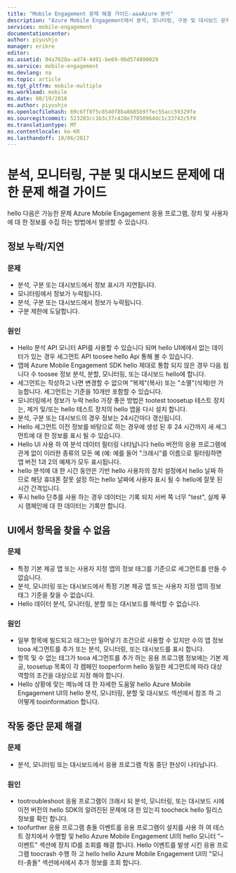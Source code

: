 ```yaml
---
title: "Mobile Engagement 문제 해결 가이드-aaaAzure 분석"
description: "Azure Mobile Engagement에서 분석, 모니터링, 구분 및 대시보드 문제 해결"
services: mobile-engagement
documentationcenter: 
author: piyushjo
manager: erikre
editor: 
ms.assetid: 04a7020a-ad74-4491-be69-0bd574890029
ms.service: mobile-engagement
ms.devlang: na
ms.topic: article
ms.tgt_pltfrm: mobile-multiple
ms.workload: mobile
ms.date: 08/19/2016
ms.author: piyushjo
ms.openlocfilehash: 69c6ff8f5c8540f8ba8b85b9ffec55acc59329fe
ms.sourcegitcommit: 523283cc1b3c37c428e77850964dc1c33742c5f0
ms.translationtype: MT
ms.contentlocale: ko-KR
ms.lasthandoff: 10/06/2017
---
```

# <a name="troubleshooting-guide-for-analytics-monitoring-segmentation-and-dashboard-issues"></a>분석, 모니터링, 구분 및 대시보드 문제에 대한 문제 해결 가이드
hello 다음은 가능한 문제 Azure Mobile Engagement 응용 프로그램, 장치 및 사용자에 대 한 정보를 수집 하는 방법에서 발생할 수 있습니다.

## <a name="missingdelayed-information"></a>정보 누락/지연
### <a name="issue"></a>문제
* 분석, 구분 또는 대시보드에서 정보 표시가 지연됩니다.
* 모니터링에서 정보가 누락됩니다.
* 분석, 구분 또는 대시보드에서 정보가 누락됩니다.
* 구분 제한에 도달합니다.

### <a name="causes"></a>원인
* Hello 분석 API 모니터 API를 사용할 수 있습니다 되며 hello UI에에서 없는 데이터가 있는 경우 세그먼트 API toosee hello Api 통해 볼 수 있습니다.
* 앱에 Azure Mobile Engagement SDK hello 제대로 통합 되지 않은 경우 다음 됩니다 수 toosee 정보 분석, 분할, 모니터링, 또는 대시보드 hello에 합니다.
* 세그먼트는 작성하고 나면 변경할 수 없으며 "복제"(복사) 또는 "소멸"(삭제)만 가능합니다. 세그먼트는 기준을 10개만 포함할 수 있습니다.
* 모니터링에서 정보가 누락 hello 가장 좋은 방법은 tootest toosetup 테스트 장치는, 제거 및/또는 hello 테스트 장치의 hello 앱을 다시 설치 합니다.
* 분석, 구분 또는 대시보드의 경우 정보는 24시간마다 갱신됩니다.
* Hello 세그먼트 이전 정보를 바탕으로 하는 경우에 생성 된 후 24 시간까지 새 세그먼트에 대 한 정보를 표시 될 수 있습니다.
* Hello UI 사용 하 여 분석 데이터 필터링 나타납니다 hello 버전의 응용 프로그램에 관계 없이 이러한 종류의 모든 예 (예: 예를 들어 "크래시"를 이름으로 필터링하면 앱 버전 1과 2의 예제가 모두 표시됩니다.
* hello 분석에 대 한 시간 동안은 기반 hello 사용자의 장치 설정에서 hello 날짜 하므로 해당 휴대폰 잘못 설정 하는 hello 날짜에 사용자 표시 될 수 hello에 잘못 된 시간 간격입니다.
* 푸시 hello 단추를 사용 하는 경우 데이터는 기록 되지 서버 쪽 너무 "test", 실제 푸시 캠페인에 대 한 데이터는 기록만 합니다.

## <a name="cant-locate-items-in-ui"></a>UI에서 항목을 찾을 수 없음
### <a name="issue"></a>문제
* 특정 기본 제공 앱 또는 사용자 지정 앱의 정보 태그를 기준으로 세그먼트를 만들 수 없습니다.
* 분석, 모니터링 또는 대시보드에서 특정 기본 제공 앱 또는 사용자 지정 앱의 정보 태그 기준을 찾을 수 없습니다.
* Hello 데이터 분석, 모니터링, 분할 또는 대시보드를 해석할 수 없습니다.

### <a name="causes"></a>원인
* 일부 항목에 빌드되고 태그는만 밀어넣기 조건으로 사용할 수 있지만 수의 앱 정보 tooa 세그먼트를 추가 또는 분석, 모니터링, 또는 대시보드를 표시 합니다. 
* 항목 및 수 없는 태그가 tooa 세그먼트를 추가 하는 응용 프로그램 정보에는 기본 제공, toosetup 목록이 각 캠페인 tooperform hello 동일한 세그먼트에 따라 대상 역할의 조건을 대상으로 지정 해야 합니다.
* Hello 상황에 맞는 메뉴에 대 한 자세한 도움말 hello Azure Mobile Engagement UI의 hello 분석, 모니터링, 분할 및 대시보드 섹션에서 참조 하 고 어떻게 tooinformation 합니다.

## <a name="crash-troubleshooting"></a>작동 중단 문제 해결
### <a name="issue"></a>문제
* 분석, 모니터링 또는 대시보드에서 응용 프로그램 작동 중단 현상이 나타납니다.

### <a name="causes"></a>원인
* tootroubleshoot 응용 프로그램이 크래시 되 분석, 모니터링, 또는 대시보드 시에 이전 버전의 hello SDK의 알려진된 문제에 대 한 있는지 toocheck hello 릴리스 정보를 확인 합니다.
* toofurther 응용 프로그램 충돌 이벤트를 응용 프로그램이 설치를 사용 하 여 테스트 장치에서 수행할 및 hello Azure Mobile Engagement UI의 hello 모니터 "– 이벤트" 섹션에 장치 ID를 조회를 해결 합니다. Hello 이벤트를 발생 시킨 응용 프로그램 toocrash 수행 하 고 hello hello Azure Mobile Engagement UI의 "모니터-충돌" 섹션에서에서 추가 정보를 조회 합니다. 

